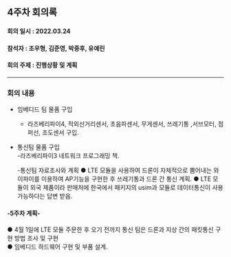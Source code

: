 <h2>4주차 회의록</h2>
<h4>회의 일시 : 2022.03.24</h4>
<h4>참석자 : 조우형, 김준영, 박중후, 유예린</h4>
<h4>회의 주제 :  진행상황 및 계획 </h4>

----------------------------------------------------------
<h3>회의 내용</h3>

- 임베디드 팀 물품 구입
  - 라즈베리파이4, 적외선거리센서, 초음파센서, 무게센서, 쓰레기통 ,서브모터, 점퍼선, 조도센서 구입.

- 통신팀 물품 구입<br>
  -라즈베리파이3 네트워크 프로그래밍 책.
  
  -통신팀 자료조사와 계획
● LTE 모듈을 사용하여 드론이 자체적으로 뿜어내는 와이파이를 이용하여 AP기능을 구현한 후 쓰레기통과 드론 간 통신 계획.
● LTE 모듈이 외국 제품이라 판매처에 한국에서 패키지의 usim과 모듈로 데이터통신이 사용 가능하다는 답변 받음.
 
 <h4>-5주차 계획-</h4>
● 4월 1일에 LTE 모듈 주문한 후 오기 전까지 통신 팀은 드론과 지상 간의 패킷통신 구현 방법 조사 및 구현<br>
● 임베디드 하드웨어 구현 및 부품 설계.<br>
